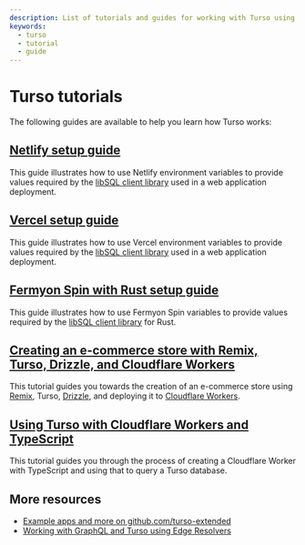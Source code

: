 ```yaml
---
description: List of tutorials and guides for working with Turso using various languages and environments.
keywords:
  - turso
  - tutorial
  - guide
---
```


# Turso tutorials

The following guides are available to help you learn how Turso works:

## [Netlify setup guide]

This guide illustrates how to use Netlify environment variables to provide
values required by the [libSQL client library] used in a web application
deployment.

## [Vercel setup guide]

This guide illustrates how to use Vercel environment variables to provide
values required by the [libSQL client library] used in a web application
deployment.

## [Fermyon Spin with Rust setup guide]

This guide illustrates how to use Fermyon Spin variables to provide values
required by the [libSQL client library] for Rust.

## [Creating an e-commerce store with Remix, Turso, Drizzle, and Cloudflare Workers]

This tutorial guides you towards the creation of an e-commerce store using
[Remix], Turso, [Drizzle], and deploying it to [Cloudflare Workers].

## [Using Turso with Cloudflare Workers and TypeScript]

This tutorial guides you through the process of creating a Cloudflare Worker
with TypeScript and using that to query a Turso database.

## More resources

- [Example apps and more on github.com/turso-extended]
- [Working with GraphQL and Turso using Edge Resolvers]


[Get started with the Turso CLI]: get-started-turso-cli
[Netlify setup guide]: netlify-setup-guide
[Vercel setup guide]: vercel-setup-guide
[Fermyon Spin with Rust setup guide]: fermyon-spin-rust-setup-guide
[Creating an e-commerce store with Remix, Turso, Drizzle, and Cloudflare Workers]: e-commerce-store-codelab
[Remix]: https://remix.run
[Drizzle]: https://orm.drizzle.team
[Cloudflare Workers]: https://workers.cloudflare.com


[Using Turso with Cloudflare Workers and TypeScript]: https://developers.cloudflare.com/workers/tutorials/connect-to-turso-using-workers/

[libSQL client library]: /libsql/client-access

[Example apps and more on github.com/turso-extended]: https://github.com/turso-extended
[Working with GraphQL and Turso using Edge Resolvers]: https://grafbase.com/guides/working-with-graphql-and-turso-using-edge-resolvers
